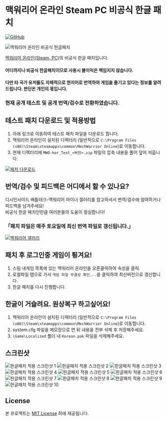 # 맥워리어 온라인 Steam PC 비공식 한글 패치
[![GitHub](https://img.shields.io/badge/License-MIT-yellow.svg)](https://github.com/TariTomo/MechwarriorOnline-Korean-Localization/blob/master/LICENSE)

![맥워리어 온라인 비공식 한글패치](./screenshots/patch_full_size.jpg)

[맥워리어 온라인(Steam, PC)](https://store.steampowered.com/app/342200/MechWarrior_Online_Solaris_7/)의 비공식 한글 패치입니다.<br>

#### 어디까지나 비공식 한글패치이므로 사용시 불이익은 책임지지 않습니다.<br>
#### 다만 타 국가 유저들도 자체적으로 현지어로 번역하여 게임을 즐기고 있다는 정보를 알려드립니다. 판단은 개인의 몫입니다.<br>
### 현재 공개 테스트 및 공개 번역/검수로 전환하였습니다.
## 테스트 패치 다운로드 및 적용방법

1. 아래 링크로 이동하여 테스트 패치 파일을 다운로드 합니다.
2. 맥워리어 온라인이 설치된 디렉터리 (일반적으로 `C:\Program Files (x86)\Steam\steamapps\common\MechWarrior Online`)로 이동합니다.
3. 현재 디렉터리에 `MWO-kor_Test_<버전>.zip` 파일의 압축 내용을 풀어 덮어 씌웁니다.

[![패치 다운로드](./screenshots/download.jpg)](https://drive.google.com/drive/folders/1hhbO5I1WAQqMA3TCQ2tw9l925lu7T4Fu?usp=sharing)

## 번역/검수 및 피드백은 어디에서 할 수 있나요?
디시인사이드 배틀테크-맥워리어 마이너 갤러리를 참고하셔서 번역/검수에 참여하거나 피드백을 남겨주세요!<br>
비공식 한글 패치인만큼 여러분들의 도움이 절실합니다!<br>
### 「패치 파일은 매주 토요일에 최신 번역 파일로 갱신됩니다.」

[![맥워리어 갤러리](./screenshots/dcgall.jpg)](https://gall.dcinside.com/mgallery/board/view/?id=mwo&no=1595&page=1&_rk=urT)

## 패치 후 로그인중 게임이 튕겨요!

1. 스팀 내게임 목록에 있는 맥워리어 온라인을 오른클릭하여 속성을 클릭.
2. 로컬파일 탭으로 가서 `게임 파일 무결성 확인...`을 클릭하여 최신버전으로 갱신합니다.
3. 한글 패치를 다시 진행합니다.

## 한글이 거슬려요. 원상복구 하고싶어요!

1. 맥워리어 온라인이 설치된 디렉터리 (일반적으로 `C:\Program Files (x86)\Steam\steamapps\common\MechWarrior Online`)로 이동합니다.
2. system.cfg 파일을 메모장으로 연 뒤 내용을 전부 삭제 후 저장해주세요.
3. `\Game\Localized` 폴더 내 `Korean.pak` 파일을 삭제해주세요.

## 스크린샷
![한글패치 적용 스크린샷 1](./screenshots/1.jpg)
![한글패치 적용 스크린샷 2](./screenshots/2.jpg)
![한글패치 적용 스크린샷 3](./screenshots/3.jpg)
![한글패치 적용 스크린샷 4](./screenshots/4.jpg)
![한글패치 적용 스크린샷 5](./screenshots/5.jpg)
![한글패치 적용 스크린샷 6](./screenshots/6.jpg)
![한글패치 적용 스크린샷 7](./screenshots/7.jpg)
![한글패치 적용 스크린샷 8](./screenshots/8.jpg)
![한글패치 적용 스크린샷 9](./screenshots/9.jpg)
![한글패치 적용 스크린샷 10](./screenshots/10.jpg)

## License

본 프로젝트는 [MIT License](./LICENSE) 하에 제공됩니다.

